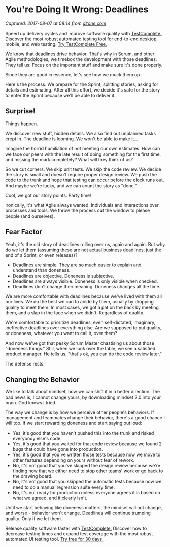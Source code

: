 # You're Doing It Wrong: Deadlines

_Captured: 2017-08-07 at 08:14 from [dzone.com](https://dzone.com/articles/youre-doing-it-wrong-deadlines?edition=313395&utm_source=Daily%20Digest&utm_medium=email&utm_campaign=Daily%20Digest%202017-08-06)_

Speed up delivery cycles and improve software quality with [TestComplete.](https://dzone.com/go?i=228239&u=https%3A%2F%2Fsmartbear.com%2Fppc%2Ftestcomplete%2Fmain%2F%3Fsr%3Ddzone%26md%3Dad) Discover the most robust automated testing tool for end-to-end desktop, mobile, and web testing. [Try TestComplete Free.](https://dzone.com/go?i=228239&u=https%3A%2F%2Fsmartbear.com%2Fppc%2Ftestcomplete%2Fmain%2F%3Fsr%3Ddzone%26md%3Dad)

We know that deadlines drive behavior. That's why in Scrum, and other Agile methodologies, we timebox the development with those deadlines. They tell us: Focus on the important stuff and make sure it's done properly.

Since they are good in essence, let's see how we muck them up.

Here's the process. We prepare for the Sprint, splitting stories, asking for details and estimating. After all this effort, we decide it's safe for the story to enter the Sprint because we'll be able to deliver it.

## Surprise!

Things happen.

We discover new stuff, hidden details. We also find out unplanned tasks crept in. The deadline is looming. We won't be able to make it…

Imagine the horrid humiliation of not meeting our own estimates. How can we face our peers with the late result of doing something for the first time, and missing the mark completely? What will they think of us?

So we cut corners. We skip unit tests. We skip the code review. We decide the story is small and doesn't require proper design review. We push the code to the trunk and hope that testing can occur before the clock runs out. And maybe we're lucky, and we can count the story as "done."

Cool, we got our story points. Party time!

Ironically, it's what Agile always wanted: Individuals and interactions over processes and tools. We throw the process out the window to please people (and ourselves).

## Fear Factor

Yeah, it's the old story of deadlines rolling over us, again and again. But why do we let them (assuming these are not actual business deadlines, just the end of a Sprint, or even releases)?

  * Deadlines are simple. They are so much easier to explain and understand than doneness.
  * Deadlines are objective. Doneness is subjective.
  * Deadlines are always visible. Doneness is only visible when checked.
  * Deadlines don't change their meaning. Doneness changes all the time.

We are more comfortable with deadlines because we've lived with them all our lives. We do the best we can to abide by them, usually by dropping quality to meet them. In most cases, we got a pat on the back by meeting them, and a slap in the face when we didn't. Regardless of quality.

We're comfortable to prioritize deadlines, even self-dictated, imaginary, ineffective deadlines over everything else. Are we supposed to put quality, or doneness, whatever you want to call it, over them?

And now we've got that pesky Scrum Master chastising us about those "doneness things." Still, when we look over the table, we see a satisfied product manager. He tells us, "that's ok, you can do the code review later."

The defense rests.

## Changing the Behavior

We like to talk about mindset, how we can shift it in a better direction. The bad news is, I cannot change yours, by downloading mindset 2.0 into your brain. God knows I tried.

The way we change is by how we perceive other people's behaviors. If management and teammates change their behavior, there's a good chance I will too. If we start rewarding doneness and start saying out loud:

  * Yes, it's good that you haven't pushed this into the trunk and risked everybody else's code.
  * Yes, it's good that you waited for that code review because we found 2 bugs that could have gone into production.
  * Yes, it's good that you've written those tests because now we move to other features depending on yours without fear of rework.
  * No, it's not good that you've skipped the design review because we're finding now that we either need to stop other teams' work or go back to the drawing board.
  * No, it's not good that you skipped the automatic tests because now we need to do a manual regression suite every time.
  * No, it's not ready for production unless everyone agrees it is based on what we agreed, and it clearly isn't.

Until we start behaving like doneness matters, the mindset will not change, and worse - behavior won't change. Deadlines will continue trumping quality. Only if we let them.

Release quality software faster with [TestComplete.](https://dzone.com/go?i=228240&u=https%3A%2F%2Fsmartbear.com%2Fppc%2Ftestcomplete%2Fmain%2F%3Fsr%3Ddzone%26md%3Dad) Discover how to decrease testing times and expand test coverage with the most robust automated UI testing tool. [Try free for 30 days.](https://dzone.com/go?i=228240&u=https%3A%2F%2Fsmartbear.com%2Fppc%2Ftestcomplete%2Fmain%2F%3Fsr%3Ddzone%26md%3Dad)
